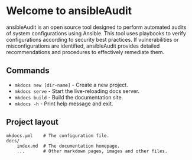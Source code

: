 # Welcome to ansibleAudit

ansibleAudit is an open source tool designed to perform automated audits of system configurations using Ansible. This tool uses playbooks to verify configurations according to security best practices. If vulnerabilities or misconfigurations are identified, ansibleAudit provides detailed recommendations and procedures to effectively remediate them. 

## Commands

* `mkdocs new [dir-name]` - Create a new project.
* `mkdocs serve` - Start the live-reloading docs server.
* `mkdocs build` - Build the documentation site.
* `mkdocs -h` - Print help message and exit.

## Project layout

    mkdocs.yml    # The configuration file.
    docs/
        index.md  # The documentation homepage.
        ...       # Other markdown pages, images and other files.
